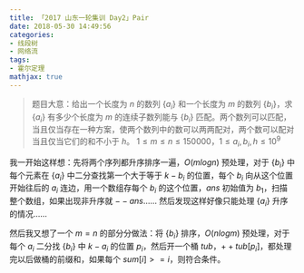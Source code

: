 ```yaml
---
title: 「2017 山东一轮集训 Day2」Pair
date: 2018-05-30 14:49:56
categories:
- 线段树
- 网络流
tags:
- 霍尔定理
mathjax: true
---
```


> 题目大意：给出一个长度为 $n$ 的数列 $\lbrace a_i \rbrace$ 和一个长度为 $m$ 的数列 $\lbrace b_i \rbrace$，求 $\lbrace a_i \rbrace$ 有多少个长度为 $m$ 的连续子数列能与 $\lbrace b_i \rbrace$ 匹配。两个数列可以匹配，当且仅当存在一种方案，使两个数列中的数可以两两配对，两个数可以配对当且仅当它们的和不小于 $h$。
$1≤m≤n≤150000$，$1≤a_i,b_i,h≤10^9$

我一开始这样想：先将两个序列都升序排序一遍，$O(mlogn)$ 预处理，对于 $\lbrace b_i \rbrace$ 中每个元素在 $\lbrace a_i \rbrace$ 中二分查找第一个大于等于 $k-b_i$ 的位置，每个 $b_i$ 向从这个位置开始往后的 $a_i$ 连边，用一个数组存每个 $b_i$ 的这个位置，$ans$ 初始值为 $b_1$，扫描整个数组，如果出现非升序就 $--ans$…… 然后发现这样好像只能处理 $\lbrace a_i \rbrace$ 升序的情况……

然后我又想了一个 $m=n$ 的部分分做法：将 $\lbrace b_i \rbrace$ 排序，$O(nlogm)$ 预处理，对于每个 $a_i$ 二分找 $\lbrace b_i \rbrace$ 中 $k-a_i$ 的位置 $p_i$，然后开一个桶 $tub$，$++tub[p_i]$，都处理完以后做桶的前缀和，如果每个 $sum[i]>=i$，则符合条件。

